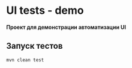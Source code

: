 # UI tests - demo
**Проект для демонстрации автоматизации UI**

## Запуск тестов
    mvn clean test

